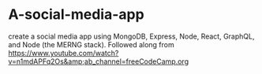 # A-social-media-app
create a social media app using MongoDB, Express, Node, React, GraphQL, and Node (the MERNG stack). Followed along from https://www.youtube.com/watch?v=n1mdAPFq2Os&amp;ab_channel=freeCodeCamp.org

